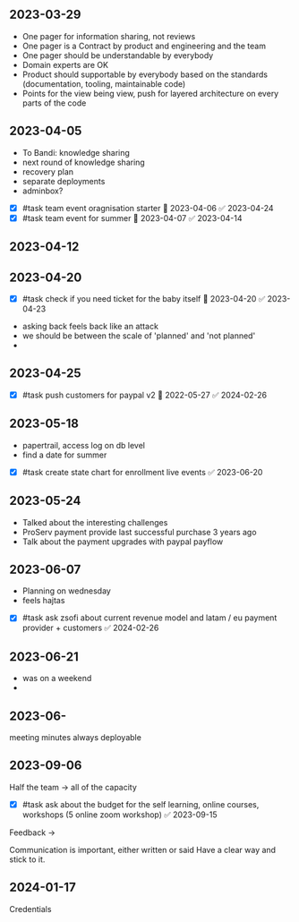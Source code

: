 ## 2023-03-29

-   One pager for information sharing, not reviews
-   One pager is a Contract by product and engineering and the team
-   One pager should be understandable by everybody
-   Domain experts are OK
-   Product should supportable by everybody based on the standards (documentation, tooling, maintainable code)
-   Points for the view being view, push for layered architecture on every parts of the code

## 2023-04-05

- To Bandi: knowledge sharing
- next round of knowledge sharing
- recovery plan 
- separate deployments
- adminbox?
- [x] #task team event oragnisation starter 📅 2023-04-06 ✅ 2023-04-24
- [x] #task team event for summer 📅 2023-04-07 ✅ 2023-04-14

## 2023-04-12

## 2023-04-20

- [x] #task check if you need ticket for the baby itself 📅 2023-04-20 ✅ 2023-04-23
- asking back feels back like an attack
- we should be between the scale of 'planned' and 'not planned'
- 

## 2023-04-25

- [x] #task push customers for paypal v2 📅 2022-05-27 ✅ 2024-02-26

## 2023-05-18

-  papertrail, access log on db level
- find a date for summer
- [x] #task create state chart for enrollment live events ✅ 2023-06-20

## 2023-05-24

- Talked about the interesting challenges
- ProServ payment provide last successful purchase 3 years ago
- Talk about the payment upgrades with paypal payflow


## 2023-06-07

- Planning on wednesday
- feels hajtas
- [x] #task ask zsofi about current revenue model and latam / eu payment provider + customers ✅ 2024-02-26

## 2023-06-21

- was on a weekend 
- 

## 2023-06-


meeting minutes
always deployable


## 2023-09-06

Half the team -> all of the capacity

- [x] #task ask about the budget for the self learning, online courses, workshops (5 online zoom workshop) ✅ 2023-09-15

Feedback ->

Communication is important, either written or said
Have a clear way and stick to it.

## 2024-01-17

Credentials